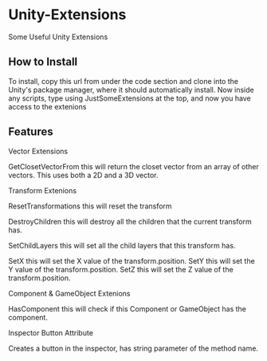 # Unity-Extensions
Some Useful Unity Extensions

## How to Install

To install, copy this url from under the code section and clone into the Unity's package manager, where it should automatically install. Now inside any scripts, type using JustSomeExtensions at the top, and now you have access to the extenions

## Features

Vector Extensions

GetClosetVectorFrom this will return the closet vector from an array of other vectors. This uses both a 2D and a 3D vector.

Transform Extenions

ResetTransformations this will reset the transform

DestroyChildren this will destroy all the children that the current transform has.

SetChildLayers this will set all the child layers that this transform has.

SetX this will set the X value of the transform.position.
SetY this will set the Y value of the transform.position.
SetZ this will set the Z value of the transform.position.

Component & GameObject Extenions

HasComponent this will check if this Component or GameObject has the component. 

Inspector Button Attribute

Creates a button in the inspector, has string parameter of the method name. 
